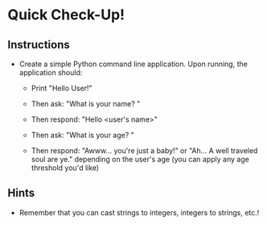 # Quick Check-Up!

## Instructions

* Create a simple Python command line application. Upon running, the application should:
    
    * Print "Hello User!"

    * Then ask: "What is your name? "

    * Then respond: "Hello <user's name>"

    * Then ask: "What is your age? "

    * Then respond: "Awww... you're just a baby!" or "Ah... A well traveled soul are ye." depending on the user's age (you can apply any age threshold you'd like)

## Hints

* Remember that you can cast strings to integers, integers to strings, etc.!
